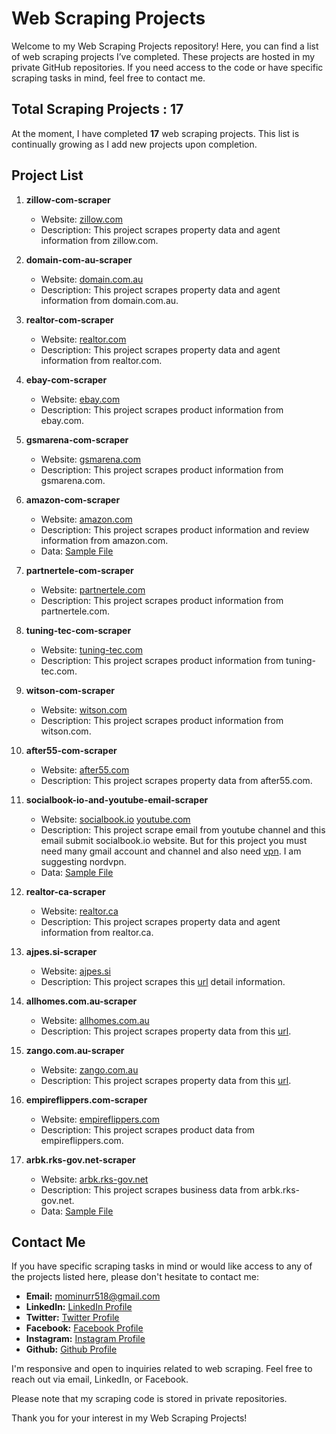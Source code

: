 # Web Scraping Projects

Welcome to my Web Scraping Projects repository! Here, you can find a list of web scraping projects I’ve completed. These projects are hosted in my private GitHub repositories. If you need access to the code or have specific scraping tasks in mind, feel free to contact me.

## Total Scraping Projects : 17

At the moment, I have completed **17** web scraping projects. This list is continually growing as I add new projects upon completion.

## Project List

1. **zillow-com-scraper**
   - Website: [zillow.com](https://www.zillow.com)
   - Description: This project scrapes property data and agent information from zillow.com.

2. **domain-com-au-scraper**
   - Website: [domain.com.au](https://www.domain.com.au/)
   - Description: This project scrapes property data and agent information from domain.com.au.

3. **realtor-com-scraper**
   - Website: [realtor.com](https://www.realtor.com/)
   - Description: This project scrapes property data and agent information from realtor.com.

4. **ebay-com-scraper**
   - Website: [ebay.com](https://www.ebay.com/)
   - Description: This project scrapes product information from ebay.com.

5. **gsmarena-com-scraper**
   - Website: [gsmarena.com](https://www.gsmarena.com/)
   - Description: This project scrapes product information from gsmarena.com.

6. **amazon-com-scraper**
   - Website: [amazon.com](https://www.amazon.com/)
   - Description: This project scrapes product information and review information from amazon.com.
   - Data: [Sample File](https://github.com/mominurr/DATA-SAMPLE-FILE/blob/main/amazon.com-data.xlsx) 

7. **partnertele-com-scraper**
   - Website: [partnertele.com](https://partnertele.com)
   - Description: This project scrapes product information from partnertele.com.

8. **tuning-tec-com-scraper**
   - Website: [tuning-tec.com](https://tuning-tec.com/)
   - Description: This project scrapes product information from tuning-tec.com.

9. **witson-com-scraper**
   - Website: [witson.com](https://witson.com/)
   - Description: This project scrapes product information from witson.com.

10. **after55-com-scraper**
      - Website: [after55.com](https://www.after55.com)
      - Description: This project scrapes property data from after55.com.

11. **socialbook-io-and-youtube-email-scraper**
      - Website: [socialbook.io](https://socialbook.io/youtube_email_extraction_rok) [youtube.com](https://www.youtube.com/)
      - Description: This project scrape email from youtube channel and this email submit socialbook.io website. But for this project you must need many gmail account and channel and also need [vpn](https://nordvpn.com/). I am suggesting nordvpn.
      - Data: [Sample File](https://github.com/mominurr/DATA-SAMPLE-FILE/blob/main/youtube-Data.xlsx) 

12. **realtor-ca-scraper**
      - Website: [realtor.ca](https://www.realtor.ca/)
      - Description: This project scrapes property data and agent information from realtor.ca.

13. **ajpes.si-scraper**
      - Website: [ajpes.si](https://www.ajpes.si/RNO/Ajpes.RNO/RNO/vstop)
      - Description: This project scrapes this [url](https://www.ajpes.si/RNO/Ajpes.RNO/RNO/vstop) detail information.

14. **allhomes.com.au-scraper**
      - Website: [allhomes.com.au](https://www.allhomes.com.au/auction-results/)
      - Description: This project scrapes property data from this [url](https://www.allhomes.com.au/auction-results/).

15. **zango.com.au-scraper**
      - Website: [zango.com.au](https://zango.com.au/auction-results/latest/)
      - Description: This project scrapes property data from this [url](https://zango.com.au/auction-results/latest/).

16. **empireflippers.com-scraper**
      - Website: [empireflippers.com](https://empireflippers.com/marketplace/)
      - Description: This project scrapes product data from empireflippers.com.

17. **arbk.rks-gov.net-scraper**
      - Website: [arbk.rks-gov.net](https://arbk.rks-gov.net/)
      - Description: This project scrapes business data from arbk.rks-gov.net.
      - Data: [Sample File](https://github.com/mominurr/DATA-SAMPLE-FILE/blob/main/arbk.rks-gov.net-data.xlsx) 

## Contact Me

If you have specific scraping tasks in mind or would like access to any of the projects listed here, please don't hesitate to contact me:

- **Email:**      mominurr518@gmail.com
- **LinkedIn:**   [LinkedIn Profile](https://www.linkedin.com/in/mominur-rahman-145461203/)
- **Twitter:**    [Twitter Profile](https://twitter.com/mominur_rahma_n)
- **Facebook:**   [Facebook Profile](https://www.facebook.com/profile.php?id=100076787314573)
- **Instagram:**  [Instagram Profile](https://www.instagram.com/mominur_rahma_n)
- **Github:**     [Github Profile](https://github.com/mominurr)

I'm responsive and open to inquiries related to web scraping. Feel free to reach out via email, LinkedIn, or Facebook.

Please note that my scraping code is stored in private repositories.

Thank you for your interest in my Web Scraping Projects!


